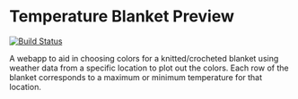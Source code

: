 # Temperature Blanket Preview
[![Build Status](https://travis-ci.org/KatherineThompson/temperature-blanket-preview.svg?branch=build-system)](https://travis-ci.org/KatherineThompson/temperature-blanket-preview)

A webapp to aid in choosing colors for a knitted/crocheted blanket using weather data
from a specific location to plot out the colors. Each row of the blanket corresponds
to a maximum or minimum temperature for that location.
